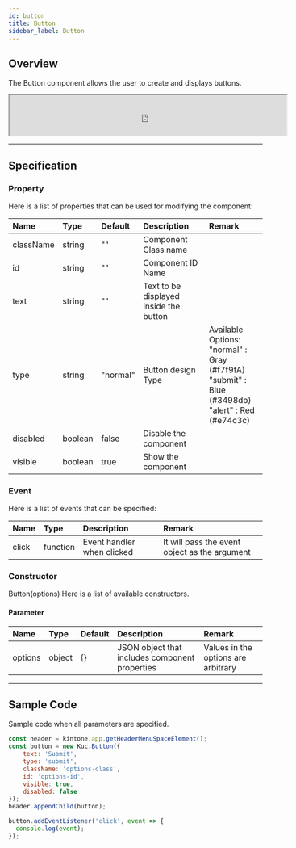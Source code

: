 ```yaml
---
id: button
title: Button
sidebar_label: Button
---
```


## Overview

The Button component allows the user to create and displays buttons.

<iframe src="https://kuc-storybook.netlify.app/iframe.html?id=button--document" title="button image" width="550px" height="80px"></iframe>

---

## Specification

### Property

Here is a list of properties that can be used for modifying the component:

| Name | Type | Default | Description | Remark |
| :--- | :--- | :--- | :--- | :--- |
| className | string | ""  | Component Class name |  |
| id | string | ""  | Component ID Name |  |
| text | string | ""  | Text to be displayed inside the button | |
| type | string | "normal"  | Button design Type | Available Options: <br>"normal"  : Gray (#f7f9fA)<br>"submit"  : Blue (#3498db)<br>"alert"  : Red (#e74c3c) |
| disabled | boolean | false | Disable the component | |
| visible | boolean | true | Show the component | |

### Event

Here is a list of events that can be specified:

| Name | Type | Description | Remark |
| :--- | :--- | :--- | :--- |
| click | function | Event handler when clicked | It will pass the event object as the argument |

### Constructor

Button(options)
Here is a list of available constructors.

#### Parameter

| Name | Type | Default | Description | Remark |
| :--- | :--- | :--- | :--- | :--- |
| options | object | {} | JSON object that includes component properties | Values in the options are arbitrary |

---

## Sample Code

Sample code when all parameters are specified.

```javascript
const header = kintone.app.getHeaderMenuSpaceElement();
const button = new Kuc.Button({
    text: 'Submit',
    type: 'submit',
    className: 'options-class',
    id: 'options-id',
    visible: true,
    disabled: false
});
header.appendChild(button);

button.addEventListener('click', event => {
  console.log(event);
});
```
